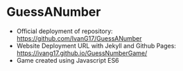 # GuessANumber
* Official deployment of repository: https://github.com/IvanG17/GuessANumber
* Website Deployment URL with Jekyll and Github Pages: https://ivang17.github.io/GuessNumberGame/
* Game created using Javascript ES6
